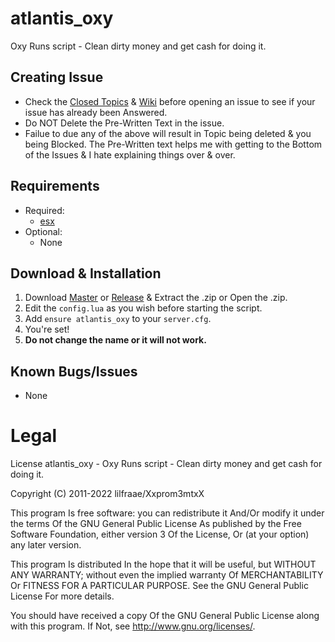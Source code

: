 # atlantis_oxy
Oxy Runs script - Clean dirty money and get cash for doing it.

## Creating Issue
* Check the [Closed Topics](https://github.com/xxpromw3mtxx/atlantis_oxy/issues?q=is%3Aissue+is%3Aclosed) & [Wiki](https://github.com/Xxpromw3mtxX/atlantis_oxy/wiki) before opening an issue to see if your issue has already been Answered.
* Do NOT Delete the Pre-Written Text in the issue.
* Failue to due any of the above will result in Topic being deleted & you being Blocked. The Pre-Written text helps me with getting to the Bottom of the Issues & I hate explaining things over & over.

## Requirements
* Required:
    * [esx](https://github.com/esx-framework/esx-legacy/tree/main/%5Besx%5D)
* Optional:
    * None

## Download & Installation
1. Download [Master](https://github.com/Xxpromw3mtxX/atlantis_oxy/archive/refs/heads/main.zip) or [Release](https://github.com/Xxpromw3mtxX/atlantis_oxy/releases) & Extract the .zip or Open the .zip.
2. Edit the `config.lua` as you wish before starting the script.
3. Add `ensure atlantis_oxy` to your `server.cfg`.
4. You're set!
5. **Do not change the name or it will not work.**

## Known Bugs/Issues
* None

# Legal
License
atlantis_oxy - Oxy Runs script - Clean dirty money and get cash for doing it.

Copyright (C) 2011-2022 lilfraae/Xxprom3mtxX

This program Is free software: you can redistribute it And/Or modify it under the terms Of the GNU General Public License As published by the Free Software Foundation, either version 3 Of the License, Or (at your option) any later version.

This program Is distributed In the hope that it will be useful, but WITHOUT ANY WARRANTY; without even the implied warranty Of MERCHANTABILITY Or FITNESS FOR A PARTICULAR PURPOSE. See the GNU General Public License For more details.

You should have received a copy Of the GNU General Public License along with this program. If Not, see http://www.gnu.org/licenses/.
